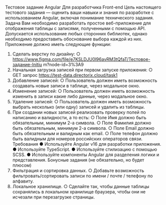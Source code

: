 Тестовое задание Angular
Для разработчика Front-end
Цель настоящего тестового задания — оценить ваши навыки и знания по
разработке с использованием Angular, включая понимание технического задания.
Задача
Вам необходимо разработать простое веб-приложение для отображения таблицы с
записями, полученными с помощью API. Допускается использование любых сторонних
библиотек, однако необходимо предоставить обоснование выбора каждой из них.
Приложение должно иметь следующие функции:
1. Сделать верстку по дизайну:
○ https://www.figma.com/file/e7KSLDJU0l96avRM3tQfaT/Тестовое-задание-Initiu
m?node-id=3%3A9
2. Начальная загрузка записей при первом запуске приложения:
○ GET запрос https://test-data.directorix.cloud/task1
3. Добавление записей:
○ Пользователь должен иметь возможность создавать новые записи в
таблице, через модальное окно.
4. Изменение записей:
○ Пользователь должен иметь возможность изменить в записи какие либо
данные, через модальное окно.
5. Удаление записей:
○ Пользователь должен иметь возможность выбрать несколько (или одну)
записей и удалить из таблицы.
6. При создании новых записей реализовать проверку полей по написанию и
валидности, а то есть:
○ Поле Имя должно быть обязательным, минимум 2-а символа.
○ Поле Фамилия должно быть обязательным, минимум 2-а символа.
○ Поле Email должно быть обязательным и валидным как email.
○ Поле телефон должно быть валидным для номеров российских операторов
связи.
Требования
● Используйте Angular v16 для разработки приложения.
● Используйте TypeScript.
● Используйте стилизацию с помощью SCSS.
● Используйте компоненты Angular для разделения логики и представления.
Бонусные задания (не обязательно, но будет плюсом)
1. Фильтрация и сортировка данных.
○ Добавьте возможность фильтровать/сортировать записи по имени / почте /
телефону по алфавиту.
2. Локальное хранилище.
○ Сделайте так, чтобы данные таблицы сохранялись в локальном хранилище
браузера, чтобы они не исчезали при перезагрузке страницы.

